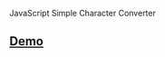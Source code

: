 JavaScript Simple Character Converter 

## [Demo](https://raw.githack.com/toan06/EZ/main/Text-convert-JavaScript/textConvert.htmltextConvert.html)
